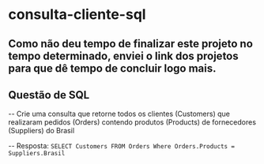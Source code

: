 # consulta-cliente-sql

## Como não deu tempo de finalizar este projeto no tempo determinado, enviei o link dos projetos para que dê tempo de concluir logo mais.

## Questão de SQL
-- Crie uma consulta que retorne todos os clientes (Customers) que realizaram pedidos (Orders) contendo produtos (Products) de fornecedores (Suppliers) do Brasil

-- Resposta:
            ``` SELECT Customers FROM Orders Where Orders.Products = Suppliers.Brasil ```